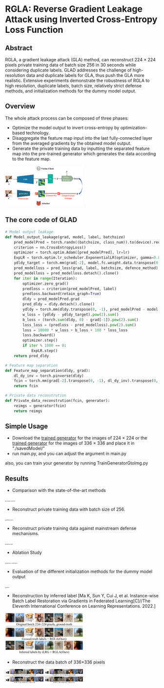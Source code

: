 # RGLA: Reverse Gradient Leakage Attack using Inverted Cross-Entropy Loss Function
## Abstract

RGLA, a gradient leakage attack (GLA) method, can reconstruct 224 $\times$ 224 pixels private training data of batch size 256 in 30 seconds while considering duplicate labels. GLAD addresses the challenge of high-resolution data and duplicate labels for GLA, thus push the GLA more realistic. Extensive experiments demonstrate the robustness of RGLA to high resolution, duplicate labels, batch size, relatively strict defense methods, and initialization methods for the dummy model output.



## Overview

The whole attack process can be composed of three phases:

- Optimize the model output to invert cross-entropy by optimization-based technology.
- Disaggregate the feature map input into the last fully-connected layer from the averaged gradients by the obtained model output.
- Generate the private training data by inputting the separated feature map into the pre-trained generator which generates the data according to the feature map.

<img src="./readme_files/overview.png" alt="overview" style="zoom: 25%;" />



##  The core code of GLAD

```python
# Model output leakage
def Model_output_leakage(grad, model, label, batchsize)
    pred_modelPred = torch.randn((batchsize, class_num)).to(device).requires_grad_(True) # torch.randn((batchsize, class_num)).to(device).requires_grad_(True)
    criterion = nn.CrossEntropyLoss()
    optimizer = torch.optim.Adam([pred_modelPred], lr=lr)
    ExpLR = torch.optim.lr_scheduler.ExponentialLR(optimizer, gamma=0.88)
    ydldy_target = torch.mm(grad[-2], model.fc.weight.data.transpose(0, -1))
    pred_modelloss = pred_loss(grad, label, batchsize, defence_method)
    pred_modelloss = pred_modelloss.detach().clone()
    for iter in range(Iteration):
        optimizer.zero_grad()
        predloss = criterion(pred_modelPred, label)
        predloss.backward(retain_graph=True)
        dldy = pred_modelPred.grad
        pred_dldy = dldy.detach().clone()
        ydldy = torch.mm(dldy.transpose(0, -1), pred_modelPred - model.fc.bias.data)
        w_loss = (ydldy - ydldy_target).pow(2).sum()
        b_loss = (torch.sum(dldy, 0) - grad[-1]).pow(2).sum()
        loss_loss = (predloss - pred_modelloss).pow(2).sum()
        loss = 10000 * w_loss + b_loss + 100 * loss_loss
        loss.backward()
        optimizer.step()
        if iter % 1000 == 0:
            ExpLR.step()
    return pred_dldy
```

```python
# Feature map separation
def Feature_map_separation(dldy, grad):
    dl_dy_inv = torch.pinverse(dldy)
    fcin = torch.mm(grad[-2].transpose(0, -1), dl_dy_inv).transpose(0, -1)
    return fcin
```

```python
# Private data reconstrution
def Private_data_reconstrution(fcin, generator):
    reimgs = generator(fcin)
    return reimgs
```



## Simple Usage

- Download the [trained generator](https://drive.google.com/file/d/1ZXaoF-3abmrjMwhIRLEg5ri05W5dMEQI/view?usp=sharing) for the images of 224 $\times$ 224 or the [trained generator](https://drive.google.com/file/d/19mmn-DsaQ0Jc0GIheIMKX4ci8Fy1KFkI/view?usp=sharing) for the images of 336 $\times$ 336 and place it in "./savedModel/"
- run main.py, and you can adjust the argument in main.py

also, you can train your generator by running TrainGeneratorGtoImg.py



## Results

- Comparison with the state-of-the-art methods

<img src="./readme_files/compareexample.png" alt="compareexample" style="zoom: 25%;" />

- Reconstruct private training data with batch size of 256.

<img src="./readme_files/256batchsize.png" alt="256batchsize" style="zoom: 25%;" />

- Reconstruct private training data against mainstream defense mechanisms.

<img src="./readme_files/readmeimg2.png" alt="readmeimg2" style="zoom: 25%;" />

- Ablation Study

<img src="./readme_files/objective combination.png" alt="objective combination" style="zoom: 25%;" />

- Evaluation of the different initialization methods for the dummy model output

<img src="./readme_files/initial.png" alt="initial" style="zoom: 25%;" />

- Reconstruction by inferred label [Ma K, Sun Y, Cui J, et al. Instance-wise Batch Label Restoration via Gradients in Federated Learning[C]//The Eleventh International Conference on Learning Representations. 2022.]

<img src="./readme_files/inferredlabels.png" alt="inferredlabels" style="zoom: 25%;" />

- Reconstruct the data batch of 336$\times$336 pixels

<img src="./readme_files/pixels336.png" alt="pixels336" style="zoom: 25%;" />

